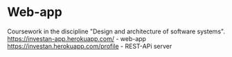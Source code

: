 # Web-app
Coursework in the discipline "Design and architecture of software systems".
https://investan-app.herokuapp.com/ - web-app
https://investan.herokuapp.com/profile - REST-APi server
